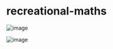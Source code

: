 # recreational-maths

![image](https://github.com/m4mbo/recreational-maths/assets/115642529/2272739a-e9ea-49f0-82a1-25b1316ba0dd)


![image](https://github.com/m4mbo/recreational-maths/assets/115642529/4a07e8ba-d33a-4e56-b3f0-a8848050a375)

